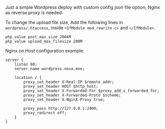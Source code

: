Just a simple Wordpress deploy with custom config json file option, Nginx as reverse proxy is needed.

To change the upload file size, Add the following lines in `wordpress/.htaccess`, inside `<IfModule mod_rewrite.c>` and `</IfModule>`.

```
php_value post_max_size 2004M
php_value upload_max_filesize 200M
```

Nginx on Host configuration example:

```
server {
    listen 80;
    server_name wordpress.nova.moe;

	location / {
        proxy_set_header X-Real-IP $remote_addr;
        proxy_set_header HOST $http_host;
		proxy_set_header X-Forwarded-For $proxy_add_x_forwarded_for;
		proxy_set_header X-Forwarded-Proto $scheme;
        proxy_set_header X-NginX-Proxy true;

        proxy_pass http://127.0.0.1:2400;
        proxy_redirect off;
	}
}
```
